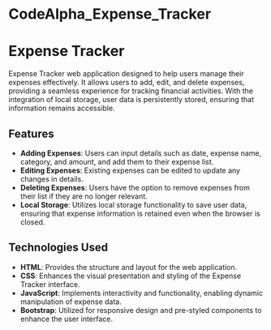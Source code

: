 # CodeAlpha_Expense_Tracker
# Expense Tracker

Expense Tracker web application designed to help users manage their expenses effectively. It allows users to add, edit, and delete expenses, providing a seamless experience for tracking financial activities. With the integration of local storage, user data is persistently stored, ensuring that information remains accessible.

## Features
- **Adding Expenses**: Users can input details such as date, expense name, category, and amount, and add them to their expense list.
- **Editing Expenses**: Existing expenses can be edited to update any changes in details.
- **Deleting Expenses**: Users have the option to remove expenses from their list if they are no longer relevant.
- **Local Storage**: Utilizes local storage functionality to save user data, ensuring that expense information is retained even when the browser is closed.

## Technologies Used

- **HTML**: Provides the structure and layout for the web application.
- **CSS**: Enhances the visual presentation and styling of the Expense Tracker interface.
- **JavaScript**: Implements interactivity and functionality, enabling dynamic manipulation of expense data.
- **Bootstrap**: Utilized for responsive design and pre-styled components to enhance the user interface.




